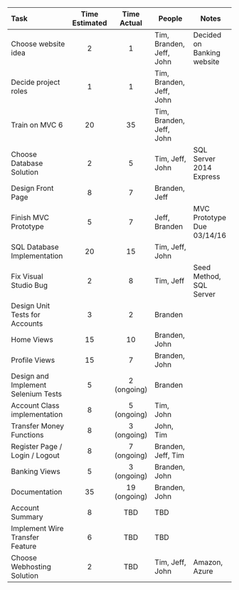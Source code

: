| Task                                  |  Time Estimated      |    Time Actual      |       People             |  Notes
|:--------------------------------------|:--------------------:|:-------------------:|--------------------------|----------------------
| Choose website idea                   |       2              |   1              | Tim, Branden, Jeff, John |  Decided on Banking website |
| Decide project roles                  |       1              |   1              | Tim, Branden, Jeff, John | |
| Train on MVC 6                        |       20             |    35            | Tim, Branden, Jeff, John | |
| Choose Database Solution              |       2              |       5          | Tim, Jeff, John |  SQL Server 2014 Express |
| Design Front Page                     |       8              |     7            | Branden, Jeff   | |
| Finish MVC Prototype                  |       5              |     7            | Jeff, Branden   |  MVC Prototype Due  03/14/16 |
| SQL Database Implementation           |       20             |       15         | Tim, Jeff, John | |
| Fix Visual Studio Bug                 |       2              |       8          | Tim, Jeff       | Seed Method, SQL Server  |
| Design Unit Tests for Accounts        |       3              |       2          | Branden       | |
| Home Views                            |       15             |       10         | Branden, John | |
| Profile Views                         |       15             |       7          | Branden, John | |
| Design and Implement Selenium Tests   |       5              |       2 (ongoing)| Branden       | |
| Account Class implementation          |       8              |       5 (ongoing)| Tim, John     | |
| Transfer Money Functions              |       8              |       3 (ongoing)| John, Tim | |
| Register Page / Login / Logout        |       8              |       7 (ongoing)| Branden, Jeff, Tim  | |
| Banking Views                         |       5              |       3 (ongoing)| Branden, John | |
| Documentation                         |       35             |     19 (ongoing) | Branden, John    | |
| Account Summary                       |       8              |       TBD        | TBD           | |
| Implement Wire Transfer Feature       |       6              |       TBD        | TBD           | |
| Choose Webhosting Solution            |       2              |       TBD        | Tim, Jeff, John |  Amazon, Azure |


